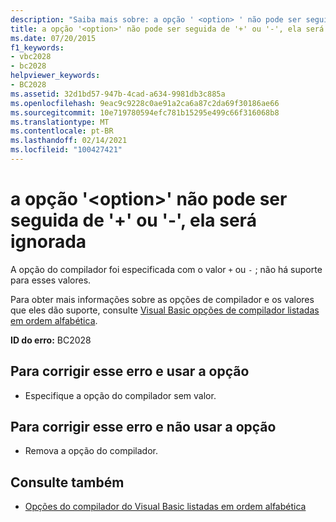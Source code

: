 ```yaml
---
description: "Saiba mais sobre: a opção ' <option> ' não pode ser seguida de ' + ' ou '-'; ignorado"
title: a opção '<option>' não pode ser seguida de '+' ou '-', ela será ignorada
ms.date: 07/20/2015
f1_keywords:
- vbc2028
- bc2028
helpviewer_keywords:
- BC2028
ms.assetid: 32d1bd57-947b-4cad-a634-9981db3c885a
ms.openlocfilehash: 9eac9c9228c0ae91a2ca6a87c2da69f30186ae66
ms.sourcegitcommit: 10e719780594efc781b15295e499c66f316068b8
ms.translationtype: MT
ms.contentlocale: pt-BR
ms.lasthandoff: 02/14/2021
ms.locfileid: "100427421"
---
```

# <a name="option-option-cannot-be-followed-by--or---ignored"></a>a opção '\<option>' não pode ser seguida de '+' ou '-', ela será ignorada

A opção do compilador foi especificada com o valor `+` ou `-` ; não há suporte para esses valores.  
  
 Para obter mais informações sobre as opções de compilador e os valores que eles dão suporte, consulte [Visual Basic opções de compilador listadas em ordem alfabética](../reference/command-line-compiler/compiler-options-listed-alphabetically.md).  
  
 **ID do erro:** BC2028  
  
## <a name="to-correct-this-error-and-use-the-option"></a>Para corrigir esse erro e usar a opção  
  
- Especifique a opção do compilador sem valor.  
  
## <a name="to-correct-this-error-and-not-use-the-option"></a>Para corrigir esse erro e não usar a opção  
  
- Remova a opção do compilador.  
  
## <a name="see-also"></a>Consulte também

- [Opções do compilador do Visual Basic listadas em ordem alfabética](../reference/command-line-compiler/compiler-options-listed-alphabetically.md)
